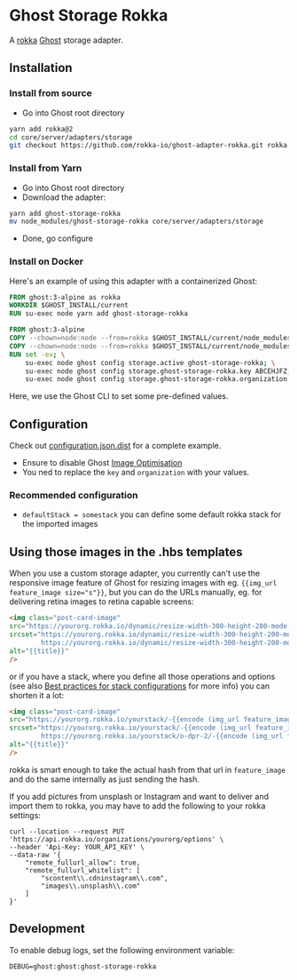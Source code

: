 # Ghost Storage Rokka


A  [rokka](https://rokka.io/) [Ghost](https://github.com/TryGhost/Ghost) storage adapter.


## Installation

### Install from source

- Go into Ghost root directory

```bash
yarn add rokka@2
cd core/server/adapters/storage
git checkout https://github.com/rokka-io/ghost-adapter-rokka.git rokka
```

### Install from Yarn

- Go into Ghost root directory
- Download the adapter:

```bash
yarn add ghost-storage-rokka
mv node_modules/ghost-storage-rokka core/server/adapters/storage
```

- Done, go configure

### Install on Docker

Here's an example of using this adapter with a containerized Ghost:

```Dockerfile
FROM ghost:3-alpine as rokka
WORKDIR $GHOST_INSTALL/current
RUN su-exec node yarn add ghost-storage-rokka

FROM ghost:3-alpine
COPY --chown=node:node --from=rokka $GHOST_INSTALL/current/node_modules $GHOST_INSTALL/current/node_modules
COPY --chown=node:node --from=rokka $GHOST_INSTALL/current/node_modules/ghost-storage-rokka $GHOST_INSTALL/current/core/server/adapters/storage/ghost-storage-rokka
RUN set -ex; \
    su-exec node ghost config storage.active ghost-storage-rokka; \
    su-exec node ghost config storage.ghost-storage-rokka.key ABCEHJFZ; \
    su-exec node ghost config storage.ghost-storage-rokka.organization yourorganization; \
```

Here, we use the Ghost CLI to set some pre-defined values.


## Configuration

Check out [configuration.json.dist](configuration.json.dist) for a complete example.

- Ensure to disable Ghost [Image Optimisation](https://ghost.org/docs/concepts/config/#image-optimisation)
- You ned to replace the `key` and `organization` with your values.

### Recommended configuration

- `defaultStack = somestack` you can define some default rokka stack for the imported images

## Using those images in the .hbs templates

When you use a custom storage adapter, you currently can't use the responsive image feature of Ghost for resizing 
images with eg. `{{img_url feature_image size="s"}}`, but you can do the URLs manually, eg. for delivering
retina images to retina capable screens:

```html
<img class="post-card-image"
src="https://yourorg.rokka.io/dynamic/resize-width-300-height-200-mode-fill--crop-width-300-height-200/o-af-1/-{{encode (img_url feature_image)}}-.jpg"
srcset="https://yourorg.rokka.io/dynamic/resize-width-300-height-200-mode-fill--crop-width-300-height-200/-{{encode (img_url feature_image)}}-.jpg 1x,
        https://yourorg.rokka.io/dynamic/resize-width-300-height-200-mode-fill--crop-width-300-height-200/o-af-1-dpr-2/-{{encode (img_url feature_image)}}-.jpg 2x"
alt="{{title}}"
/>
```

or if you have a stack, where you define all those operations and options 
(see also [Best practices for stack configurations](https://rokka.io/documentation/guides/best-practices-for-stack-configurations.html) for more info)
you can shorten it a lot:

```html
<img class="post-card-image"
src="https://yourorg.rokka.io/yourstack/-{{encode (img_url feature_image)}}-.jpg"
srcset="https://yourorg.rokka.io/yourstack/-{{encode (img_url feature_image)}}-.jpg 1x,
        https://yourorg.rokka.io/yourstack/o-dpr-2/-{{encode (img_url feature_image)}}-.jpg 2x"
alt="{{title}}"
/>
```

rokka is smart enough to take the actual hash from that url in `feature_image` 
and do the same internally as just sending the hash. 

If you add pictures from unsplash or Instagram and want to deliver and import them to rokka, you may 
have to add the following to your rokka settings:

```
curl --location --request PUT 'https://api.rokka.io/organizations/yourorg/options' \
--header 'Api-Key: YOUR_API_KEY' \
--data-raw '{
    "remote_fullurl_allow": true,
    "remote_fullurl_whitelist": [
        "scontent\\.cdninstagram\\.com",
        "images\\.unsplash\\.com"
    ]
}' 
```

## Development

To enable debug logs, set the following environment variable:

	DEBUG=ghost:ghost:ghost-storage-rokka

